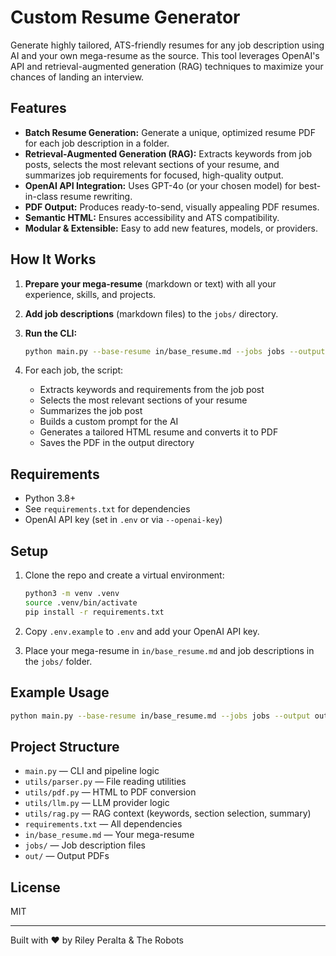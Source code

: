 # Custom Resume Generator

Generate highly tailored, ATS-friendly resumes for any job description using AI and your own mega-resume as the source. This tool leverages OpenAI's API and retrieval-augmented generation (RAG) techniques to maximize your chances of landing an interview.

## Features

- **Batch Resume Generation:** Generate a unique, optimized resume PDF for each job description in a folder.
- **Retrieval-Augmented Generation (RAG):** Extracts keywords from job posts, selects the most relevant sections of your resume, and summarizes job requirements for focused, high-quality output.
- **OpenAI API Integration:** Uses GPT-4o (or your chosen model) for best-in-class resume rewriting.
- **PDF Output:** Produces ready-to-send, visually appealing PDF resumes.
- **Semantic HTML:** Ensures accessibility and ATS compatibility.
- **Modular & Extensible:** Easy to add new features, models, or providers.

## How It Works

1. **Prepare your mega-resume** (markdown or text) with all your experience, skills, and projects.
2. **Add job descriptions** (markdown files) to the `jobs/` directory.
3. **Run the CLI:**

   ```bash
   python main.py --base-resume in/base_resume.md --jobs jobs --output out
   ```

4. For each job, the script:
   - Extracts keywords and requirements from the job post
   - Selects the most relevant sections of your resume
   - Summarizes the job post
   - Builds a custom prompt for the AI
   - Generates a tailored HTML resume and converts it to PDF
   - Saves the PDF in the output directory

## Requirements

- Python 3.8+
- See `requirements.txt` for dependencies
- OpenAI API key (set in `.env` or via `--openai-key`)

## Setup

1. Clone the repo and create a virtual environment:

   ```bash
   python3 -m venv .venv
   source .venv/bin/activate
   pip install -r requirements.txt
   ```

2. Copy `.env.example` to `.env` and add your OpenAI API key.
3. Place your mega-resume in `in/base_resume.md` and job descriptions in the `jobs/` folder.

## Example Usage

```bash
python main.py --base-resume in/base_resume.md --jobs jobs --output out
```

## Project Structure

- `main.py` — CLI and pipeline logic
- `utils/parser.py` — File reading utilities
- `utils/pdf.py` — HTML to PDF conversion
- `utils/llm.py` — LLM provider logic
- `utils/rag.py` — RAG context (keywords, section selection, summary)
- `requirements.txt` — All dependencies
- `in/base_resume.md` — Your mega-resume
- `jobs/` — Job description files
- `out/` — Output PDFs

## License

MIT

---

Built with ❤️ by Riley Peralta & The Robots
